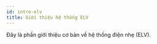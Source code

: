 ```yaml
---
id: intro-elv
title: Giới thiệu hệ thống ELV
---
```


Đây là phần giới thiệu cơ bản về hệ thống điện nhẹ (ELV).
